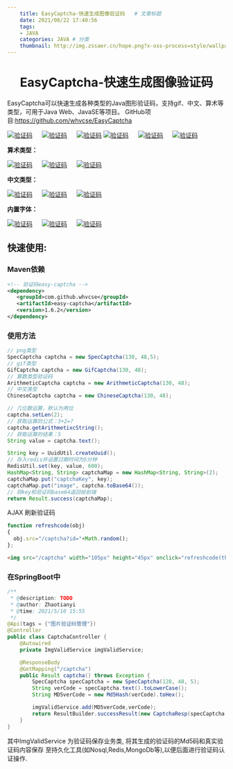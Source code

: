 ```yaml
---
    title: EasyCaptcha-快速生成图像验证码   # 文章标题  
    date: 2021/08/22 17:40:56
    tags:
    - JAVA
    categories: JAVA # 分类
    thumbnail: http://img.zssaer.cn/hope.png?x-oss-process=style/wallpaper # 略缩图
---
```

<h1 align = "center">EasyCaptcha-快速生成图像验证码</h1>

EasyCaptcha可以快速生成各种类型的Java图形验证码，支持gif、中文、算术等类型，可用于Java Web、JavaSE等项目。
GitHub项目:https://github.com/whvcse/EasyCaptcha

[![验证码](https://camo.githubusercontent.com/081203129e2874035986b89a0240c2514cb75cb0b26031dcb435c15ca47d1fbd/68747470733a2f2f73322e617831782e636f6d2f323031392f30382f32332f6d73467245382e706e67)](https://camo.githubusercontent.com/081203129e2874035986b89a0240c2514cb75cb0b26031dcb435c15ca47d1fbd/68747470733a2f2f73322e617831782e636f6d2f323031392f30382f32332f6d73467245382e706e67)   [![验证码](https://camo.githubusercontent.com/9f780acff1301c6b89f8a0815b073de992c57d2a4fdd67b44dbf34e0a085911a/68747470733a2f2f73322e617831782e636f6d2f323031392f30382f32332f6d73463044502e706e67)](https://camo.githubusercontent.com/9f780acff1301c6b89f8a0815b073de992c57d2a4fdd67b44dbf34e0a085911a/68747470733a2f2f73322e617831782e636f6d2f323031392f30382f32332f6d73463044502e706e67)   [![验证码](https://camo.githubusercontent.com/0caff5f58f2e719eafa4af79dfef209bc4c04c2385f0eced4168733d9cfc3b54/68747470733a2f2f73322e617831782e636f6d2f323031392f30382f32332f6d73467775742e706e67)](https://camo.githubusercontent.com/0caff5f58f2e719eafa4af79dfef209bc4c04c2385f0eced4168733d9cfc3b54/68747470733a2f2f73322e617831782e636f6d2f323031392f30382f32332f6d73467775742e706e67)
[![验证码](https://camo.githubusercontent.com/3f8cf4ea825529d6fb66f14c898cbfeba4e67bce84ca6ed64186f34a4951dae7/68747470733a2f2f73322e617831782e636f6d2f323031392f30382f32332f6d73467a564b2e676966)](https://camo.githubusercontent.com/3f8cf4ea825529d6fb66f14c898cbfeba4e67bce84ca6ed64186f34a4951dae7/68747470733a2f2f73322e617831782e636f6d2f323031392f30382f32332f6d73467a564b2e676966)   [![验证码](https://camo.githubusercontent.com/a6c0c62c04669eea15af86b6fcb006517e3449346b1ca3f056f759ebf0e2ae2b/68747470733a2f2f73322e617831782e636f6d2f323031392f30382f32332f6d73467662362e676966)](https://camo.githubusercontent.com/a6c0c62c04669eea15af86b6fcb006517e3449346b1ca3f056f759ebf0e2ae2b/68747470733a2f2f73322e617831782e636f6d2f323031392f30382f32332f6d73467662362e676966)   [![验证码](https://camo.githubusercontent.com/67772e01f47cc25eb163ee064e50cf7b376b5690f4ddb0a9512b728a79df9a96/68747470733a2f2f73322e617831782e636f6d2f323031392f30382f32332f6d7346584b312e676966)](https://camo.githubusercontent.com/67772e01f47cc25eb163ee064e50cf7b376b5690f4ddb0a9512b728a79df9a96/68747470733a2f2f73322e617831782e636f6d2f323031392f30382f32332f6d7346584b312e676966)

**算术类型：**

[![验证码](https://camo.githubusercontent.com/5ad376ced241524ff7059a16f5b7f8ad9887b55f5c1e5e0c4088c5544c97872e/68747470733a2f2f73322e617831782e636f6d2f323031392f30382f32332f6d736b4b50672e706e67)](https://camo.githubusercontent.com/5ad376ced241524ff7059a16f5b7f8ad9887b55f5c1e5e0c4088c5544c97872e/68747470733a2f2f73322e617831782e636f6d2f323031392f30382f32332f6d736b4b50672e706e67)   [![验证码](https://camo.githubusercontent.com/2680b6a2f0e9623e0455a72020319cbeb74b2ef2725f5454821f7563a027e418/68747470733a2f2f73322e617831782e636f6d2f323031392f30382f32332f6d736b6e49532e706e67)](https://camo.githubusercontent.com/2680b6a2f0e9623e0455a72020319cbeb74b2ef2725f5454821f7563a027e418/68747470733a2f2f73322e617831782e636f6d2f323031392f30382f32332f6d736b6e49532e706e67)   [![验证码](https://camo.githubusercontent.com/e9acc0d4254ef2e21856d5a1c5e4f7e79251aed35f0b34918d7673f343619386/68747470733a2f2f73322e617831782e636f6d2f323031392f30382f32332f6d736b6d61382e706e67)](https://camo.githubusercontent.com/e9acc0d4254ef2e21856d5a1c5e4f7e79251aed35f0b34918d7673f343619386/68747470733a2f2f73322e617831782e636f6d2f323031392f30382f32332f6d736b6d61382e706e67)

**中文类型：**

[![验证码](https://camo.githubusercontent.com/9b28eeac6c16cbb1779a826161b0c7d484430e9d2c264948a0ca9e4db9d59e36/68747470733a2f2f73322e617831782e636f6d2f323031392f30382f32332f6d736b63644b2e706e67)](https://camo.githubusercontent.com/9b28eeac6c16cbb1779a826161b0c7d484430e9d2c264948a0ca9e4db9d59e36/68747470733a2f2f73322e617831782e636f6d2f323031392f30382f32332f6d736b63644b2e706e67)   [![验证码](https://camo.githubusercontent.com/e2c03a1718452d790d248f6461a490074f891561b35deb518f92c3c0e9031b71/68747470733a2f2f73322e617831782e636f6d2f323031392f30382f32332f6d736b365a362e706e67)](https://camo.githubusercontent.com/e2c03a1718452d790d248f6461a490074f891561b35deb518f92c3c0e9031b71/68747470733a2f2f73322e617831782e636f6d2f323031392f30382f32332f6d736b365a362e706e67)   [![验证码](https://camo.githubusercontent.com/48e7b6c10662eeafbd519e0b675ed3ff55e9175c7622c225fde31a8fcdf599d0/68747470733a2f2f73322e617831782e636f6d2f323031392f30382f32332f6d736b7371782e706e67)](https://camo.githubusercontent.com/48e7b6c10662eeafbd519e0b675ed3ff55e9175c7622c225fde31a8fcdf599d0/68747470733a2f2f73322e617831782e636f6d2f323031392f30382f32332f6d736b7371782e706e67)

**内置字体：**

[![验证码](https://camo.githubusercontent.com/8629dd27492ee45fd77d64eadccba9257a147b8bd48dd58a7ffd44b83621ab37/68747470733a2f2f73322e617831782e636f6d2f323031392f30382f32332f6d734156534a2e706e67)](https://camo.githubusercontent.com/8629dd27492ee45fd77d64eadccba9257a147b8bd48dd58a7ffd44b83621ab37/68747470733a2f2f73322e617831782e636f6d2f323031392f30382f32332f6d734156534a2e706e67)   [![验证码](https://camo.githubusercontent.com/9512176164c7f0317e09e4b2bfeba26f69bf9d31bde6d21d634c7afc6ada5485/68747470733a2f2f73322e617831782e636f6d2f323031392f30382f32332f6d73414157342e706e67)](https://camo.githubusercontent.com/9512176164c7f0317e09e4b2bfeba26f69bf9d31bde6d21d634c7afc6ada5485/68747470733a2f2f73322e617831782e636f6d2f323031392f30382f32332f6d73414157342e706e67)   [![验证码](https://camo.githubusercontent.com/d30c48f5493c3078ddfc8e0b392759f7ebf0010f597b495a58a2630839cad39b/68747470733a2f2f73322e617831782e636f6d2f323031392f30382f32332f6d73416b59462e706e67)](https://camo.githubusercontent.com/d30c48f5493c3078ddfc8e0b392759f7ebf0010f597b495a58a2630839cad39b/68747470733a2f2f73322e617831782e636f6d2f323031392f30382f32332f6d73416b59462e706e67)

## 快速使用:

### Maven依赖

```xml
<!-- 验证码easy-captcha -->
<dependency>
   <groupId>com.github.whvcse</groupId>
   <artifactId>easy-captcha</artifactId>
   <version>1.6.2</version>
</dependency>
```

### 使用方法

```java
// png类型
SpecCaptcha captcha = new SpecCaptcha(130, 48,5);
// gif类型
GifCaptcha captcha = new GifCaptcha(130, 48);
// 算数类型验证码
ArithmeticCaptcha captcha = new ArithmeticCaptcha(130, 48);
// 中文类型
ChineseCaptcha captcha = new ChineseCaptcha(130, 48);
```

```java
// 几位数运算，默认为两位
captcha.setLen(2);
// 获取运算的公式：3+2=?
captcha.getArithmetixcString();
// 获取运算的结果：5
String value = captcha.text();
```

```java
String key = UuidUtil.createUuid();
// 存入redis并设置过期时间为5分钟
RedisUtil.set(key, value, 600);
HashMap<String, String> captchaMap = new HashMap<String, String>(2);
captchaMap.put("captchaKey", key);
captchaMap.put("image", captcha.toBase64());
// 将key和验证码base64返回给前端
return Result.success(captchaMap);
```

AJAX 刷新验证码

```javascript
function refreshcode(obj)
{
  obj.src="/captcha?id="+Math.random();
};
```

```html
<img src="/captcha" width="105px" height="45px" onclick="refreshcode(this)" />
```



### 在SpringBoot中

```java
/**
 * @description: TODO
 * @author: Zhaotianyi
 * @time: 2021/5/10 15:55
 */
@Api(tags = {"图片验证码管理"})
@Controller
public class CaptchaController {
    @Autowired
    private ImgValidService imgValidService;

    @ResponseBody
    @GetMapping("/captcha")
    public Result captcha() throws Exception {
        SpecCaptcha specCaptcha = new SpecCaptcha(128, 48, 5);
        String verCode = specCaptcha.text().toLowerCase();
        String MD5verCode = new Md5Hash(verCode).toHex();

        imgValidService.add(MD5verCode,verCode);
        return ResultBuilder.successResult(new CaptchaResp(specCaptcha.toBase64(),MD5verCode));
    }
}
```

其中ImgValidService 为验证码保存业务类, 将其生成的验证码的Md5码和真实验证码内容保存 至持久化工具(如Nosql,Redis,MongoDb等),以便后面进行验证码认证操作.